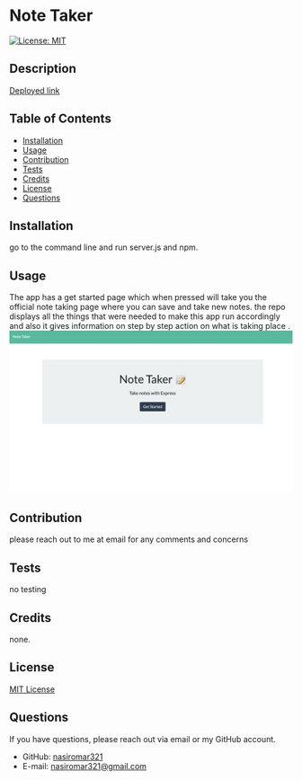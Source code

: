 # Note Taker  
[![License: MIT](https://img.shields.io/badge/License-MIT-yellow.svg)](https://opensource.org/licenses/MIT)  
## Description

[Deployed link](https://github.com/nasiromar/Note-Taker)
## Table of Contents
* [Installation](#installation)
* [Usage](#usage)
* [Contribution](#contribution)
* [Tests](#tests)
* [Credits](#credits)
* [License](#license)
* [Questions](#questions)
## Installation
go to the command line and run server.js and npm.
## Usage
The app has a get started page which when pressed will take you the official note taking page where you can save and  take new notes. the repo  displays all the things that were needed to make this app run accordingly and also it gives information on step by step action on what is taking place .
![Project Screenshot](/db/555.png)
## Contribution
please reach out to me at email for any comments and concerns 
## Tests
no testing 
## Credits
none.
## License
[MIT License](https://choosealicense.com/licenses/mit/)

## Questions
If you have questions, please reach out via email or my GitHub account.
* GitHub: [nasiromar321](https://github.com/nasiromar321)
* E-mail: [nasiromar321@gmail.com](mailto:nasiromar321@gmail.com)
    